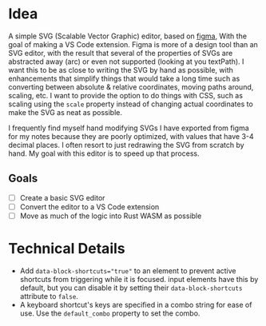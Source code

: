 # Idea
A simple SVG (Scalable Vector Graphic) editor, based on [figma](https://www.figma.com/), With the goal of making a VS Code extension. Figma is more of a design tool than an SVG editor, with the result that several of the properties of SVGs are abstracted away (arc) or even not supported (looking at you textPath). I want this to be as close to writing the SVG by hand as possible, with enhancements that simplify things that would take a long time such as converting between absolute & relative coordinates, moving paths around, scaling, etc. I want to provide the option to do things with CSS, such as scaling using the `scale` property instead of changing actual coordinates to make the SVG as neat as possible.

I frequently find myself hand modifying SVGs I have exported from figma for my notes because they are poorly optimized, with values that have 3-4 decimal places. I often resort to just redrawing the SVG from scratch by hand. My goal with this editor is to speed up that process.
## Goals
- [ ] Create a basic SVG editor
- [ ] Convert the editor to a VS Code extension
- [ ] Move as much of the logic into Rust WASM as possible
# Technical Details
- Add `data-block-shortcuts="true"` to an element to prevent active shortcuts from triggering while it is focused. input elements have this by default, but you can disable it by setting their `data-block-shortcuts` attribute to `false`.
- A keyboard shortcut's keys are specified in a combo string for ease of use. Use the `default_combo` property to set the combo.
